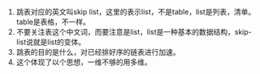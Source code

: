 1. 跳表对应的英文叫skip list，这里的表示list，不是table，list是列表，清单。table是表格，不一样。
1. 不要关注表这个中文词，而要注意是list，list是一种基本的数据结构，skip-list说就是list的变体。
1. 跳表的目的是什么，对已经排好序的链表进行加速。
1. 这个体现了以个思想，一维不够的用多维。
